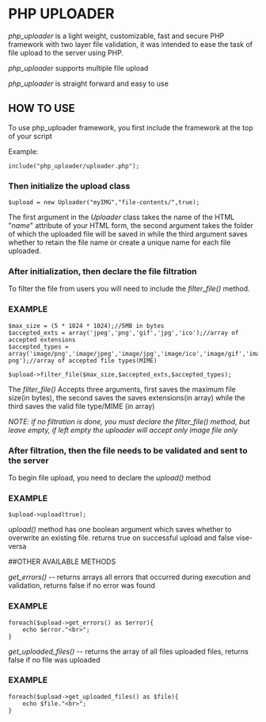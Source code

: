 # PHP UPLOADER

*php_uploader* is a light weight, customizable, fast and secure PHP framework with two layer file validation, it was intended to ease the task of file upload to the server using PHP.

*php_uploader* supports multiple file upload

*php_uploader* is straight forward and easy to use 

## HOW TO USE

To use php_uploader framework, you first include the framework at the top of your script

Example:
```
include("php_uploader/uploader.php");
```

### Then initialize the upload class

```
$upload = new Uploader("myIMG","file-contents/",true);
```

The first argument in the *Uploader* class takes the name of the HTML "*name*" attribute of your HTML form, the second argument takes the folder of which the uploaded file will be saved in while the third argument saves whether to retain the file name or create a unique name for each file uploaded.

### After initialization, then declare the file filtration 

To filter the file from users you will need to include the *filter_file()* method.

### EXAMPLE
```
$max_size = (5 * 1024 * 1024);//5MB in bytes
$accepted_exts = array('jpeg','png','gif','jpg','ico');//array of accepted extensions
$accepted_types = array('image/png','image/jpeg','image/jpg','image/ico','image/gif','image/x-png');//array of accepted file types(MIME)

$upload->filter_file($max_size,$accepted_exts,$accepted_types);
```
The *filter_file()* Accepts three arguments, first saves the maximum file size(in bytes), the second saves the saves extensions(in array) while the third saves the valid file type/MIME (in array)

*NOTE: if no filtration is done, you must declare the filter_file() method, but leave empty, if left empty the uploader will accept only image file only*

### After filtration, then the file needs to be validated and sent to the server

To begin file upload, you need to declare the *upload()* method

### EXAMPLE
```
$upload->upload(true);
```
*upload()* method has one boolean argument which saves whether to overwrite an existing file. returns true on successful upload and false vise-versa

##OTHER AVAILABLE METHODS

*get_errors()* -- returns arrays all errors that occurred during execution and validation, returns false if no error was found



### EXAMPLE
```
foreach($upload->get_errors() as $error){
	echo $error."<br>";
}
```

*get_uploaded_files()* -- returns the array of all files uploaded files, returns false if no file was uploaded

### EXAMPLE
```
foreach($upload->get_uploaded_files() as $file){
	echo $file."<br>";
}
```

